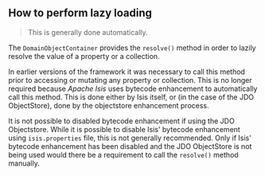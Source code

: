 How to perform lazy loading 
---------------------------

> This is generally done automatically.

The `DomainObjectContainer` provides the `resolve()` method in order to lazily resolve the value of a property or a collection.

In earlier versions of the framework it was necessary to call this method prior to accessing or mutating any property or collection. This is no longer required because *Apache Isis* uses bytecode enhancement to automatically call this method.  This is done either by Isis itself, or (in the case of the JDO ObjectStore), done by the objectstore enhancement process.

It is not possible to disabled bytecode enhancement if using the JDO Objectstore.  While it is possible to disable Isis' bytecode enhancement using
`isis.properties` file, this is not generally recommended. Only if Isis' bytecode enhancement has been disabled and the JDO ObjectStore is not being used would there be a requirement to call the `resolve()` method manually.

